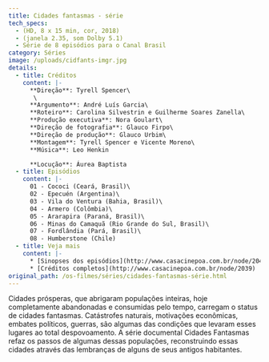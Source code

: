 ```yaml
---
title: Cidades fantasmas - série
tech_specs:
  - (HD, 8 x 15 min, cor, 2018)
  - (janela 2.35, som Dolby 5.1)
  - Série de 8 episódios para o Canal Brasil
category: Séries
image: /uploads/cidfants-imgr.jpg
details:
  - title: Créditos
    content: |-
      **Direção**: Tyrell Spencer\
       \
      **Argumento**: André Luís Garcia\
      **Roteiro**: Carolina Silvestrin e Guilherme Soares Zanella\
      **Produção executiva**: Nora Goulart\
      **Direção de fotografia**: Glauco Firpo\
      **Direção de produção**: Glauco Urbim\
      **Montagem**: Tyrell Spencer e Vicente Moreno\
      **Música**: Leo Henkin

      **Locução**: Áurea Baptista
  - title: Episódios
    content: |-
      01 - Cococi (Ceará, Brasil)\
      02 - Epecuén (Argentina)\
      03 - Vila do Ventura (Bahia, Brasil)\
      04 - Armero (Colômbia)\
      05 - Ararapira (Paraná, Brasil)\
      06 - Minas do Camaquã (Rio Grande do Sul, Brasil)\
      07 - Fordlândia (Pará, Brasil)\
      08 - Humberstone (Chile)
  - title: Veja mais
    content: |-
      * [Sinopses dos episódios](http://www.casacinepoa.com.br/node/2040)
      * [Créditos completos](http://www.casacinepoa.com.br/node/2039)
original_path: /os-filmes/séries/cidades-fantasmas-série.html
---
```

Cidades prósperas, que abrigaram populações inteiras, hoje completamente abandonadas e consumidas pelo tempo, carregam o status de cidades fantasmas. Catástrofes naturais, motivações econômicas, embates políticos, guerras, são algumas das condições que levaram esses lugares ao total despovoamento. A série documental Cidades Fantasmas refaz os passos de algumas dessas populações, reconstruindo essas cidades através das lembranças de alguns de seus antigos habitantes.